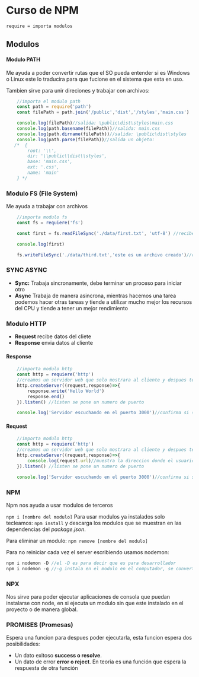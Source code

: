 # Curso de NPM

`require = importa modulos`

## Modulos

#### Modulo PATH

Me ayuda a poder convertir rutas que el SO pueda entender si es Windows o Linux este lo traducira para que fucione en el sistema que esta en uso.

Tambien sirve para unir direciones y trabajar con archivos:

```javascript
    //importa el modulo path
    const path = require('path')
    const filePath = path.join('/public','dist','/styles','main.css')

    console.log(filePath)//salida: \public\dist\styles\main.css
    console.log(path.basename(filePath))//salida: main.css
    console.log(path.dirname(filePath))//salida: \public\dist\styles
    console.log(path.parse(filePath))//salida un objeto:
   /*  {
        root: '\\',
        dir: '\\public\\dist\\styles',
        base: 'main.css',
        ext: '.css',
        name: 'main'
    } */
```

### Modulo FS (File System)

Me ayuda a trabajar con archivos

```javascript
    //importa modulo fs
    const fs = requiere('fs')

    const first = fs.readFileSync('./data/first.txt', 'utf-8') //recibe una ruta para leer el archivo

    console.log(first)

    fs.writeFileSync('./data/third.txt','este es un archivo creado')//crea un archivo

```

### SYNC ASYNC

- **Sync:** Trabaja sincronamente, debe terminar un proceso para iniciar otro 
- **Async** Trabaja de manera asincrona, mientras hacemos una tarea podemos hacer otras tareas y tiende a utilizar mucho mejor los recursos del CPU y tiende a tener un mejor rendimiento 

### Modulo HTTP

- **Request** recibe datos del cliete 
- **Response** envia datos al cliente 

#### Response
```javascript
    //importa modulo http
    const http = requiere('http')
    //creamos un servidor web que solo mostrara al cliente y despues terminara 
    http.createServer((request,response)=>{
        response.write('Hello World')
        response.end()
    }).listen() //listen se pone un numero de puerto

    console.log('Servidor escuchando en el puerto 3000')//confirma si se creo el servidor en el puerto 3000
```

#### Request
```javascript
    //importa modulo http
    const http = requiere('http')
    //creamos un servidor web que solo mostrara al cliente y despues terminara 
    http.createServer((request,response)=>{
        console.log(request.url)//muestra la direccion donde el usuario ingreso por ejemplo: /home
    }).listen() //listen se pone un numero de puerto

    console.log('Servidor escuchando en el puerto 3000')//confirma si se creo el servidor en el puerto 3000
```

### NPM

Npm nos ayuda a usar modulos de terceros

```npm i [nombre del modulo]```
Para usar modulos ya instalados solo tecleamos:
```npm install```
y descarga los modulos que se muestran en las dependencias del *package.json*.

Para eliminar un modulo:
```npm remove [nombre del modulo]```

Para no reiniciar cada vez el server escribiendo usamos nodemon:
```javascript
npm i nodemon -D //el -D es para decir que es para desarrollador
npm i nodemon -g //-g instala en el modulo en el computador, se convertiria en un modulo global
```

### NPX

Nos sirve para poder ejecutar aplicaciones de consola que puedan instalarse con node, en  si ejecuta un modulo sin que este instalado en el proyecto o de manera global.

### PROMISES (Promesas)

Espera una funcion para despues poder ejecutarla, esta funcion espera dos posibilidades:
- Un dato exitoso **success o resolve**.
- Un dato de error **error o reject**.
En teoria es una función que espera la respuesta de otra función
